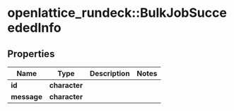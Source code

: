 # openlattice_rundeck::BulkJobSucceededInfo

## Properties
Name | Type | Description | Notes
------------ | ------------- | ------------- | -------------
**id** | **character** |  | 
**message** | **character** |  | 


